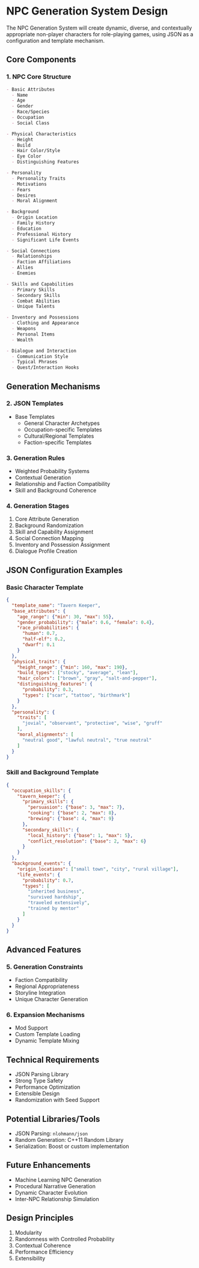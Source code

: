 # NPC Generation System Design

The NPC Generation System will create dynamic, diverse, and contextually appropriate non-player characters for role-playing games, using JSON as a configuration and template mechanism.

## Core Components

### 1. NPC Core Structure
```markdown
- Basic Attributes
  - Name
  - Age
  - Gender
  - Race/Species
  - Occupation
  - Social Class

- Physical Characteristics
  - Height
  - Build
  - Hair Color/Style
  - Eye Color
  - Distinguishing Features

- Personality
  - Personality Traits
  - Motivations
  - Fears
  - Desires
  - Moral Alignment

- Background
  - Origin Location
  - Family History
  - Education
  - Professional History
  - Significant Life Events

- Social Connections
  - Relationships
  - Faction Affiliations
  - Allies
  - Enemies

- Skills and Capabilities
  - Primary Skills
  - Secondary Skills
  - Combat Abilities
  - Unique Talents

- Inventory and Possessions
  - Clothing and Appearance
  - Weapons
  - Personal Items
  - Wealth

- Dialogue and Interaction
  - Communication Style
  - Typical Phrases
  - Quest/Interaction Hooks
```

## Generation Mechanisms

### 2. JSON Templates
- Base Templates
  - General Character Archetypes
  - Occupation-specific Templates
  - Cultural/Regional Templates
  - Faction-specific Templates

### 3. Generation Rules
- Weighted Probability Systems
- Contextual Generation
- Relationship and Faction Compatibility
- Skill and Background Coherence

### 4. Generation Stages
1. Core Attribute Generation
2. Background Randomization
3. Skill and Capability Assignment
4. Social Connection Mapping
5. Inventory and Possession Assignment
6. Dialogue Profile Creation

## JSON Configuration Examples

### Basic Character Template
```json
{
  "template_name": "Tavern Keeper",
  "base_attributes": {
    "age_range": {"min": 30, "max": 55},
    "gender_probability": {"male": 0.6, "female": 0.4},
    "race_probabilities": {
      "human": 0.7,
      "half-elf": 0.2,
      "dwarf": 0.1
    }
  },
  "physical_traits": {
    "height_range": {"min": 160, "max": 190},
    "build_types": ["stocky", "average", "lean"],
    "hair_colors": ["brown", "gray", "salt-and-pepper"],
    "distinguishing_features": {
      "probability": 0.3,
      "types": ["scar", "tattoo", "birthmark"]
    }
  },
  "personality": {
    "traits": [
      "jovial", "observant", "protective", "wise", "gruff"
    ],
    "moral_alignments": [
      "neutral good", "lawful neutral", "true neutral"
    ]
  }
}
```

### Skill and Background Template
```json
{
  "occupation_skills": {
    "tavern_keeper": {
      "primary_skills": {
        "persuasion": {"base": 3, "max": 7},
        "cooking": {"base": 2, "max": 8},
        "brewing": {"base": 4, "max": 9}
      },
      "secondary_skills": {
        "local_history": {"base": 1, "max": 5},
        "conflict_resolution": {"base": 2, "max": 6}
      }
    }
  },
  "background_events": {
    "origin_locations": ["small town", "city", "rural village"],
    "life_events": {
      "probability": 0.7,
      "types": [
        "inherited business",
        "survived hardship",
        "traveled extensively",
        "trained by mentor"
      ]
    }
  }
}
```

## Advanced Features

### 5. Generation Constraints
- Faction Compatibility
- Regional Appropriateness
- Storyline Integration
- Unique Character Generation

### 6. Expansion Mechanisms
- Mod Support
- Custom Template Loading
- Dynamic Template Mixing

## Technical Requirements
- JSON Parsing Library
- Strong Type Safety
- Performance Optimization
- Extensible Design
- Randomization with Seed Support

## Potential Libraries/Tools
- JSON Parsing: `nlohmann/json`
- Random Generation: C++11 Random Library
- Serialization: Boost or custom implementation

## Future Enhancements
- Machine Learning NPC Generation
- Procedural Narrative Generation
- Dynamic Character Evolution
- Inter-NPC Relationship Simulation

## Design Principles
1. Modularity
2. Randomness with Controlled Probability
3. Contextual Coherence
4. Performance Efficiency
5. Extensibility
